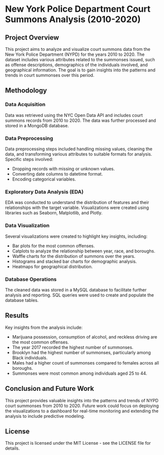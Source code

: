 # New York Police Department Court Summons Analysis (2010-2020)

## Project Overview

This project aims to analyze and visualize court summons data from the New York Police Department (NYPD) for the years 2010 to 2020. The dataset includes various attributes related to the summonses issued, such as offense descriptions, demographics of the individuals involved, and geographical information. The goal is to gain insights into the patterns and trends in court summonses over this period.

## Methodology

### Data Acquisition

Data was retrieved using the NYC Open Data API and includes court summons records from 2010 to 2020. The data was further processed and stored in a MongoDB database.

### Data Preprocessing

Data preprocessing steps included handling missing values, cleaning the data, and transforming various attributes to suitable formats for analysis. Specific steps involved:
- Dropping records with missing or unknown values.
- Converting date columns to datetime format.
- Encoding categorical variables.

### Exploratory Data Analysis (EDA)

EDA was conducted to understand the distribution of features and their relationships with the target variable. Visualizations were created using libraries such as Seaborn, Matplotlib, and Plotly.

### Data Visualization

Several visualizations were created to highlight key insights, including:
- Bar plots for the most common offenses.
- Catplots to analyze the relationship between year, race, and boroughs.
- Waffle charts for the distribution of summons over the years.
- Histograms and stacked bar charts for demographic analysis.
- Heatmaps for geographical distribution.

### Database Operations

The cleaned data was stored in a MySQL database to facilitate further analysis and reporting. SQL queries were used to create and populate the database tables.

## Results

Key insights from the analysis include:
- Marijuana possession, consumption of alcohol, and reckless driving are the most common offenses.
- The year 2017 recorded the highest number of summonses.
- Brooklyn had the highest number of summonses, particularly among Black individuals.
- Males had a higher count of summonses compared to females across all boroughs.
- Summonses were most common among individuals aged 25 to 44.

## Conclusion and Future Work

This project provides valuable insights into the patterns and trends of NYPD court summonses from 2010 to 2020. Future work could focus on deploying the visualizations to a dashboard for real-time monitoring and extending the analysis to include predictive modeling.

## License

This project is licensed under the MIT License - see the LICENSE file for details.
